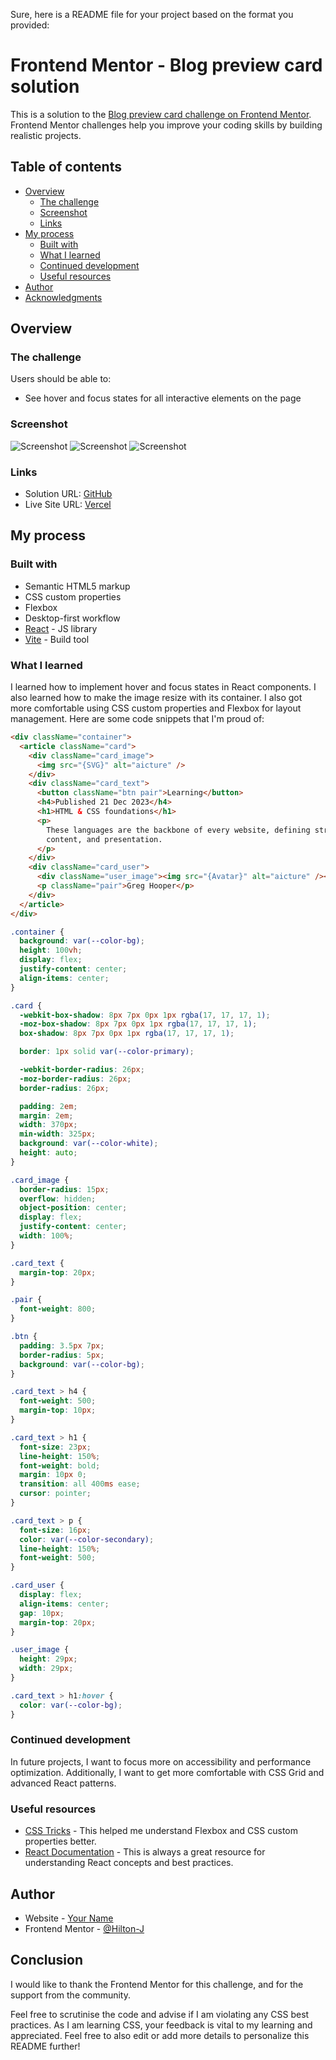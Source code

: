 Sure, here is a README file for your project based on the format you provided:

# Frontend Mentor - Blog preview card solution

This is a solution to the [Blog preview card challenge on Frontend Mentor](https://www.frontendmentor.io/challenges/blog-preview-card-ckPaj01IcS). Frontend Mentor challenges help you improve your coding skills by building realistic projects.

## Table of contents

- [Overview](#overview)
  - [The challenge](#the-challenge)
  - [Screenshot](#screenshot)
  - [Links](#links)
- [My process](#my-process)
  - [Built with](#built-with)
  - [What I learned](#what-i-learned)
  - [Continued development](#continued-development)
  - [Useful resources](#useful-resources)
- [Author](#author)
- [Acknowledgments](#acknowledgments)

## Overview

### The challenge

Users should be able to:

- See hover and focus states for all interactive elements on the page

### Screenshot

![Screenshot](./src/assets/design/mydesign/desktop-design.png)
![Screenshot](./src/assets/design/mydesign/mobile-design.png)
![Screenshot](./src/assets/design/mydesign/activeState.png)

### Links

- Solution URL: [GitHub](https://github.com/Hilton-J/blog-preview-card.git)
- Live Site URL: [Vercel](https://blog-preview-card-ten-xi.vercel.app/)

## My process

### Built with

- Semantic HTML5 markup
- CSS custom properties
- Flexbox
- Desktop-first workflow
- [React](https://reactjs.org/) - JS library
- [Vite](https://vitejs.dev/) - Build tool

### What I learned

I learned how to implement hover and focus states in React components. I also learned how to make the image resize with its container. I also got more comfortable using CSS custom properties and Flexbox for layout management. Here are some code snippets that I'm proud of:

```html
<div className="container">
  <article className="card">
    <div className="card_image">
      <img src="{SVG}" alt="aicture" />
    </div>
    <div className="card_text">
      <button className="btn pair">Learning</button>
      <h4>Published 21 Dec 2023</h4>
      <h1>HTML & CSS foundations</h1>
      <p>
        These languages are the backbone of every website, defining structure,
        content, and presentation.
      </p>
    </div>
    <div className="card_user">
      <div className="user_image"><img src="{Avatar}" alt="aicture" /></div>
      <p className="pair">Greg Hooper</p>
    </div>
  </article>
</div>
```

```css
.container {
  background: var(--color-bg);
  height: 100vh;
  display: flex;
  justify-content: center;
  align-items: center;
}

.card {
  -webkit-box-shadow: 8px 7px 0px 1px rgba(17, 17, 17, 1);
  -moz-box-shadow: 8px 7px 0px 1px rgba(17, 17, 17, 1);
  box-shadow: 8px 7px 0px 1px rgba(17, 17, 17, 1);

  border: 1px solid var(--color-primary);

  -webkit-border-radius: 26px;
  -moz-border-radius: 26px;
  border-radius: 26px;

  padding: 2em;
  margin: 2em;
  width: 370px;
  min-width: 325px;
  background: var(--color-white);
  height: auto;
}

.card_image {
  border-radius: 15px;
  overflow: hidden;
  object-position: center;
  display: flex;
  justify-content: center;
  width: 100%;
}

.card_text {
  margin-top: 20px;
}

.pair {
  font-weight: 800;
}

.btn {
  padding: 3.5px 7px;
  border-radius: 5px;
  background: var(--color-bg);
}

.card_text > h4 {
  font-weight: 500;
  margin-top: 10px;
}

.card_text > h1 {
  font-size: 23px;
  line-height: 150%;
  font-weight: bold;
  margin: 10px 0;
  transition: all 400ms ease;
  cursor: pointer;
}

.card_text > p {
  font-size: 16px;
  color: var(--color-secondary);
  line-height: 150%;
  font-weight: 500;
}

.card_user {
  display: flex;
  align-items: center;
  gap: 10px;
  margin-top: 20px;
}

.user_image {
  height: 29px;
  width: 29px;
}

.card_text > h1:hover {
  color: var(--color-bg);
}
```

### Continued development

In future projects, I want to focus more on accessibility and performance optimization. Additionally, I want to get more comfortable with CSS Grid and advanced React patterns.

### Useful resources

- [CSS Tricks](https://css-tricks.com) - This helped me understand Flexbox and CSS custom properties better.
- [React Documentation](https://reactjs.org/docs/getting-started.html) - This is always a great resource for understanding React concepts and best practices.

## Author

- Website - [Your Name](https://www.your-site.com)
- Frontend Mentor - [@Hilton-J](https://www.frontendmentor.io/profile/Hilton-J)

## Conclusion

I would like to thank the Frontend Mentor for this challenge, and for the support from the community.

Feel free to scrutinise the code and advise if I am violating any CSS best practices. As I am learning CSS, your feedback is vital to my learning and appreciated. Feel free to also edit or add more details to personalize this README further!
